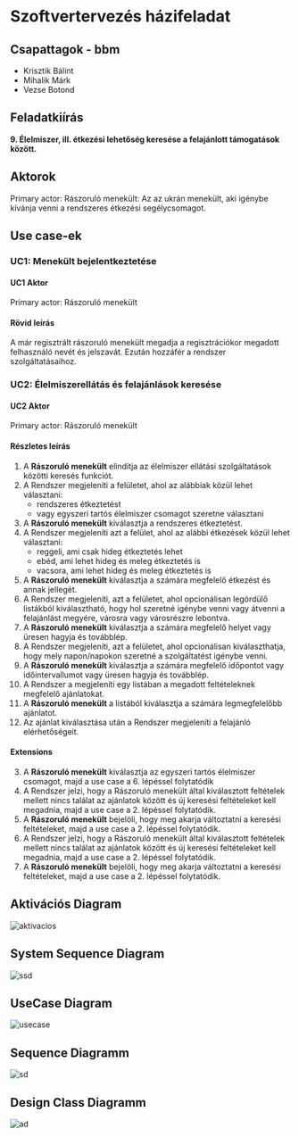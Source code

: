 # Szoftvertervezés házifeladat

## Csapattagok - bbm

- Krisztik Bálint
- Mihalik Márk
- Vezse Botond

<div style="page-break-after: always;"></div>

## Feladatkiírás

**9. Élelmiszer, ill. étkezési lehetőség keresése a felajánlott támogatások között.**


## Aktorok

Primary actor: Rászoruló menekült: Az az ukrán menekült, aki igénybe kívánja venni a rendszeres étkezési segélycsomagot.

## Use case-ek

### UC1: Menekült bejelentkeztetése

#### UC1 Aktor 

Primary actor: Rászoruló menekült

#### Rövid leírás

A már regisztrált rászoruló menekült megadja a regisztrációkor megadott felhasználó nevét és jelszavát. Ezután hozzáfér a rendszer szolgáltatásaihoz.

### UC2: Élelmiszerellátás és felajánlások keresése

#### UC2 Aktor

Primary actor: Rászoruló menekült

#### Részletes leírás

1. A **Rászoruló menekült** elindítja az élelmiszer ellátási szolgáltatások közötti keresés funkciót.
2. A Rendszer megjeleníti a felületet, ahol az alábbiak közül lehet választani:
    - rendszeres étkeztetést
    - vagy egyszeri tartós élelmiszer csomagot szeretne választani
3. A **Rászoruló menekült** kiválasztja a rendszeres étkeztetést.
4. A Rendszer megjeleníti azt a felület, ahol az alábbi étkezések közül lehet választani:
    - reggeli, ami csak hideg étkeztetés lehet
    - ebéd, ami lehet hideg és meleg étkeztetés is
    - vacsora, ami lehet hideg és meleg étkeztetés is
5. A **Rászoruló menekült** kiválasztja a számára megfelelő étkezést és annak jellegét.
6. A Rendszer megjeleníti, azt a felületet, ahol opcionálisan legördülő listákból kiválasztható, hogy hol szeretné igénybe venni vagy átvenni a felajánlást megyére, városra vagy városrészre lebontva.
7. A **Rászoruló menekült** kiválasztja a számára megfelelő helyet vagy üresen hagyja és továbblép.
8. A Rendszer megjeleníti, azt a felületet, ahol opcionálisan kiválaszthatja, hogy mely napon/napokon szeretné a szolgáltatést igénybe venni.
9. A **Rászoruló menekült** kiválasztja a számára megfelelő időpontot vagy időintervallumot vagy üresen hagyja és továbblép.
10. A Rendszer a megjeleníti egy listában a megadott feltételeknek megfelelő ajánlatokat.
11. A **Rászoruló menekült** a listából kiválasztja a számára legmegfelelőbb ajánlatot.
12. Az ajánlat kiválasztása után a Rendszer megjeleníti a felajánló elérhetőségeit.

#### Extensions

3. A **Rászoruló menekült** kiválasztja az egyszeri tartós élelmiszer csomagot, majd a use case a 6. lépéssel folytatódik
10. A Rendszer jelzi, hogy a Rászoruló menekült által kiválasztott feltételek mellett nincs találat az ajánlatok között és új keresési feltételeket kell megadnia, majd a use case a 2. lépéssel folytatódik.
11. A **Rászoruló menekült** bejelöli, hogy meg akarja változtatni a keresési feltételeket, majd a use case a 2. lépéssel folytatódik.
17. A Rendszer jelzi, hogy a Rászoruló menekült által kiválasztott feltételek mellett nincs találat az ajánlatok között és új keresési feltételeket kell megadnia, majd a use case a 2. lépéssel folytatódik.
18. A **Rászoruló menekült** bejelöli, hogy meg akarja változtatni a keresési feltételeket, majd a use case a 2. lépéssel folytatódik.


<div style="page-break-before: always;"></div>

## Aktivációs Diagram

![aktivacios](Aktiv%C3%A1ci%C3%B3s_Diagram.png)

## System Sequence Diagram

![ssd](ssd.drawio.png)

<div style="page-break-after: always;"></div>

## UseCase Diagram

![usecase](UseCase_Diagram.png)

<div style="page-break-after: always;"></div>

## Sequence Diagramm

![sd](SequenceDiagram.png)

<div style="page-break-after: always;"></div>

## Design Class Diagramm

![ad](DCD.png)